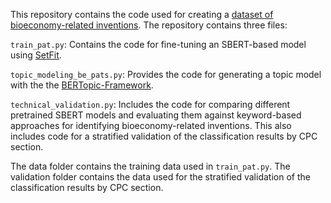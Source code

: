 This repository contains the code used for creating a [dataset of bioeconomy-related inventions](https://osf.io/kj7fw/).
The repository contains three files:

  `train_pat.py`: Contains the code for fine-tuning an SBERT-based model using [SetFit](https://github.com/huggingface/setfit).
  
  `topic_modeling_be_pats.py`: Provides the code for generating a topic model with the  the [BERTopic-Framework](https://github.com/MaartenGr/BERTopic).
  
  `technical_validation.py`: Includes the code for comparing different pretrained SBERT models and evaluating them against keyword-based approaches for identifying bioeconomy-related inventions. This also includes code for a stratified validation of the classification results by CPC section.

The data folder contains the training data used in `train_pat.py`. The validation folder contains the data used for the stratified validation of the classification results by CPC section.

